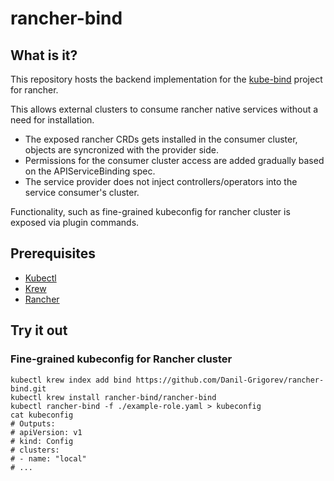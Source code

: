 # rancher-bind

## What is it?

This repository hosts the backend implementation for the [kube-bind][] project for rancher.

This allows external clusters to consume rancher native services without a need for installation.

- The exposed rancher CRDs gets installed in the consumer cluster, objects are syncronized with the provider side.
- Permissions for the consumer cluster access are added gradually based on the APIServiceBinding spec.
- The service provider does not inject controllers/operators into the service consumer's cluster.

Functionality, such as fine-grained kubeconfig for rancher cluster is exposed via plugin commands.

[kube-bind]: https://github.com/kube-bind/kube-bind

## Prerequisites

- [Kubectl][]
- [Krew][]
- [Rancher][]

[Kubectl]: https://kubernetes.io/docs/tasks/tools/#kubectl
[Rancher]: https://ranchermanager.docs.rancher.com/pages-for-subheaders/install-upgrade-on-a-kubernetes-cluster
[Krew]: https://krew.sigs.k8s.io/docs/user-guide/setup/install/

## Try it out

### Fine-grained kubeconfig for Rancher cluster

```shell
kubectl krew index add bind https://github.com/Danil-Grigorev/rancher-bind.git
kubectl krew install rancher-bind/rancher-bind
kubectl rancher-bind -f ./example-role.yaml > kubeconfig
cat kubeconfig
# Outputs:
# apiVersion: v1
# kind: Config
# clusters:
# - name: "local"
# ...
```
